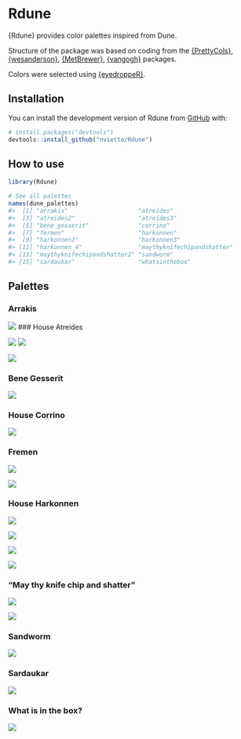 
<!-- README.md is generated from README.Rmd. Please edit that file -->

# Rdune

{Rdune} provides color palettes inspired from Dune.

Structure of the package was based on coding from the
[{PrettyCols}](https://github.com/nrennie/PrettyCols),
[{wesanderson}](https://github.com/karthik/wesanderson),
[{MetBrewer}](https://github.com/BlakeRMills/MetBrewer),
[{vangogh}](https://github.com/cherylisabella/vangogh) packages.

Colors were selected using
[{eyedroppeR}](https://github.com/doehm/eyedroppeR).

## Installation

You can install the development version of Rdune from
[GitHub](https://github.com/) with:

``` r
# install.packages("devtools")
devtools::install_github("nvietto/Rdune")
```

## How to use

``` r
library(Rdune)

# See all palettes
names(dune_palettes)
#>  [1] "arrakis"                    "atreides"                  
#>  [3] "atreides2"                  "atreides3"                 
#>  [5] "bene_gesserit"              "corrino"                   
#>  [7] "fermen"                     "harkonnen"                 
#>  [9] "harkonnen2"                 "harkonnen3"                
#> [11] "harkonnen_4"                "maythyknifechipandshatter" 
#> [13] "maythyknifechipandshatter2" "sandworm"                  
#> [15] "sardaukar"                  "whatsinthebox"
```

## Palettes

### Arrakis

![](figure/Arrakis.png) \### House Atreides

![](figure/Atreides.png) ![](figure/Atreides2.png)

![](figure/Atreides3.png)

### Bene Gesserit

![](figure/bene_gesserit.png)

### House Corrino

![](figure/corrino.png)

### Fremen

![](figure/fermen.png)

![](figure/fermen2.png)

### House Harkonnen

![](figure/harkonnen.png)

![](figure/harkonnen2.png)

![](figure/harkonnen3.png)

![](figure/harkonnen4.png)

### “May thy knife chip and shatter”

![](figure/maythyknifechipandshatter.png)

![](figure/maythyknifechipandshatter2.png)

### Sandworm

![](figure/sandworm.png)

### Sardaukar

![](figure/sardaukar.png)

### What is in the box?

![](figure/whatsinthebox.png)
